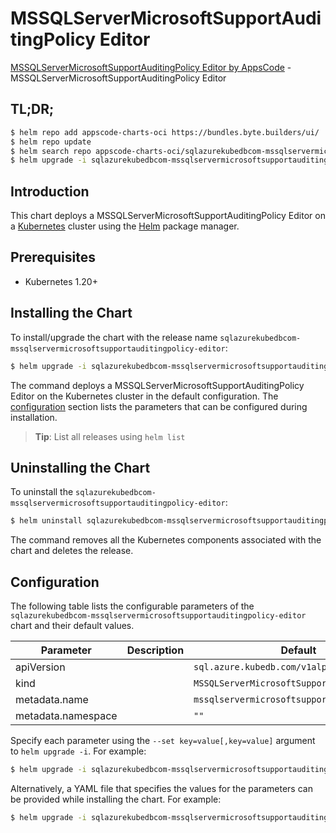 # MSSQLServerMicrosoftSupportAuditingPolicy Editor

[MSSQLServerMicrosoftSupportAuditingPolicy Editor by AppsCode](https://appscode.com) - MSSQLServerMicrosoftSupportAuditingPolicy Editor

## TL;DR;

```bash
$ helm repo add appscode-charts-oci https://bundles.byte.builders/ui/
$ helm repo update
$ helm search repo appscode-charts-oci/sqlazurekubedbcom-mssqlservermicrosoftsupportauditingpolicy-editor --version=v0.10.0
$ helm upgrade -i sqlazurekubedbcom-mssqlservermicrosoftsupportauditingpolicy-editor appscode-charts-oci/sqlazurekubedbcom-mssqlservermicrosoftsupportauditingpolicy-editor -n default --create-namespace --version=v0.10.0
```

## Introduction

This chart deploys a MSSQLServerMicrosoftSupportAuditingPolicy Editor on a [Kubernetes](http://kubernetes.io) cluster using the [Helm](https://helm.sh) package manager.

## Prerequisites

- Kubernetes 1.20+

## Installing the Chart

To install/upgrade the chart with the release name `sqlazurekubedbcom-mssqlservermicrosoftsupportauditingpolicy-editor`:

```bash
$ helm upgrade -i sqlazurekubedbcom-mssqlservermicrosoftsupportauditingpolicy-editor appscode-charts-oci/sqlazurekubedbcom-mssqlservermicrosoftsupportauditingpolicy-editor -n default --create-namespace --version=v0.10.0
```

The command deploys a MSSQLServerMicrosoftSupportAuditingPolicy Editor on the Kubernetes cluster in the default configuration. The [configuration](#configuration) section lists the parameters that can be configured during installation.

> **Tip**: List all releases using `helm list`

## Uninstalling the Chart

To uninstall the `sqlazurekubedbcom-mssqlservermicrosoftsupportauditingpolicy-editor`:

```bash
$ helm uninstall sqlazurekubedbcom-mssqlservermicrosoftsupportauditingpolicy-editor -n default
```

The command removes all the Kubernetes components associated with the chart and deletes the release.

## Configuration

The following table lists the configurable parameters of the `sqlazurekubedbcom-mssqlservermicrosoftsupportauditingpolicy-editor` chart and their default values.

|     Parameter      | Description |                        Default                         |
|--------------------|-------------|--------------------------------------------------------|
| apiVersion         |             | <code>sql.azure.kubedb.com/v1alpha1</code>             |
| kind               |             | <code>MSSQLServerMicrosoftSupportAuditingPolicy</code> |
| metadata.name      |             | <code>mssqlservermicrosoftsupportauditingpolicy</code> |
| metadata.namespace |             | <code>""</code>                                        |


Specify each parameter using the `--set key=value[,key=value]` argument to `helm upgrade -i`. For example:

```bash
$ helm upgrade -i sqlazurekubedbcom-mssqlservermicrosoftsupportauditingpolicy-editor appscode-charts-oci/sqlazurekubedbcom-mssqlservermicrosoftsupportauditingpolicy-editor -n default --create-namespace --version=v0.10.0 --set apiVersion=sql.azure.kubedb.com/v1alpha1
```

Alternatively, a YAML file that specifies the values for the parameters can be provided while
installing the chart. For example:

```bash
$ helm upgrade -i sqlazurekubedbcom-mssqlservermicrosoftsupportauditingpolicy-editor appscode-charts-oci/sqlazurekubedbcom-mssqlservermicrosoftsupportauditingpolicy-editor -n default --create-namespace --version=v0.10.0 --values values.yaml
```
